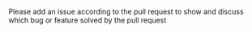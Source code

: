 Please add an issue according to the pull request to show and discuss which bug or feature solved by the pull request 
